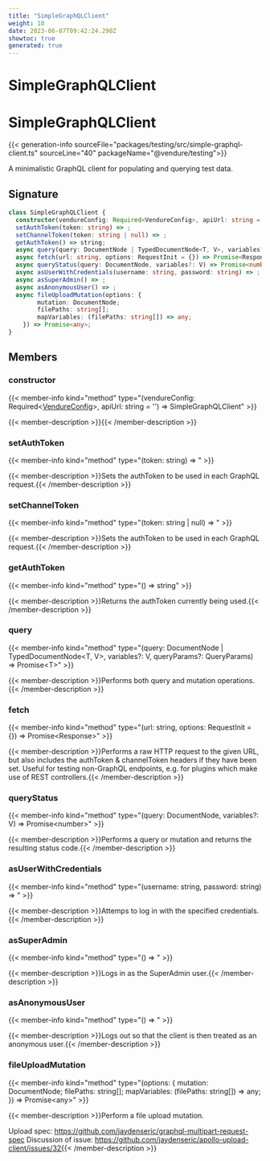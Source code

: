 ```yaml
---
title: "SimpleGraphQLClient"
weight: 10
date: 2023-06-07T09:42:24.290Z
showtoc: true
generated: true
---
```

<!-- This file was generated from the Vendure source. Do not modify. Instead, re-run the "docs:build" script -->

# SimpleGraphQLClient
<div class="symbol">


# SimpleGraphQLClient

{{< generation-info sourceFile="packages/testing/src/simple-graphql-client.ts" sourceLine="40" packageName="@vendure/testing">}}

A minimalistic GraphQL client for populating and querying test data.

## Signature

```TypeScript
class SimpleGraphQLClient {
  constructor(vendureConfig: Required<VendureConfig>, apiUrl: string = '')
  setAuthToken(token: string) => ;
  setChannelToken(token: string | null) => ;
  getAuthToken() => string;
  async query(query: DocumentNode | TypedDocumentNode<T, V>, variables?: V, queryParams?: QueryParams) => Promise<T>;
  async fetch(url: string, options: RequestInit = {}) => Promise<Response>;
  async queryStatus(query: DocumentNode, variables?: V) => Promise<number>;
  async asUserWithCredentials(username: string, password: string) => ;
  async asSuperAdmin() => ;
  async asAnonymousUser() => ;
  async fileUploadMutation(options: {
        mutation: DocumentNode;
        filePaths: string[];
        mapVariables: (filePaths: string[]) => any;
    }) => Promise<any>;
}
```
## Members

### constructor

{{< member-info kind="method" type="(vendureConfig: Required&#60;<a href='/typescript-api/configuration/vendure-config#vendureconfig'>VendureConfig</a>&#62;, apiUrl: string = '') => SimpleGraphQLClient"  >}}

{{< member-description >}}{{< /member-description >}}

### setAuthToken

{{< member-info kind="method" type="(token: string) => "  >}}

{{< member-description >}}Sets the authToken to be used in each GraphQL request.{{< /member-description >}}

### setChannelToken

{{< member-info kind="method" type="(token: string | null) => "  >}}

{{< member-description >}}Sets the authToken to be used in each GraphQL request.{{< /member-description >}}

### getAuthToken

{{< member-info kind="method" type="() => string"  >}}

{{< member-description >}}Returns the authToken currently being used.{{< /member-description >}}

### query

{{< member-info kind="method" type="(query: DocumentNode | TypedDocumentNode&#60;T, V&#62;, variables?: V, queryParams?: QueryParams) => Promise&#60;T&#62;"  >}}

{{< member-description >}}Performs both query and mutation operations.{{< /member-description >}}

### fetch

{{< member-info kind="method" type="(url: string, options: RequestInit = {}) => Promise&#60;Response&#62;"  >}}

{{< member-description >}}Performs a raw HTTP request to the given URL, but also includes the authToken & channelToken
headers if they have been set. Useful for testing non-GraphQL endpoints, e.g. for plugins
which make use of REST controllers.{{< /member-description >}}

### queryStatus

{{< member-info kind="method" type="(query: DocumentNode, variables?: V) => Promise&#60;number&#62;"  >}}

{{< member-description >}}Performs a query or mutation and returns the resulting status code.{{< /member-description >}}

### asUserWithCredentials

{{< member-info kind="method" type="(username: string, password: string) => "  >}}

{{< member-description >}}Attemps to log in with the specified credentials.{{< /member-description >}}

### asSuperAdmin

{{< member-info kind="method" type="() => "  >}}

{{< member-description >}}Logs in as the SuperAdmin user.{{< /member-description >}}

### asAnonymousUser

{{< member-info kind="method" type="() => "  >}}

{{< member-description >}}Logs out so that the client is then treated as an anonymous user.{{< /member-description >}}

### fileUploadMutation

{{< member-info kind="method" type="(options: {         mutation: DocumentNode;         filePaths: string[];         mapVariables: (filePaths: string[]) =&#62; any;     }) => Promise&#60;any&#62;"  >}}

{{< member-description >}}Perform a file upload mutation.

Upload spec: https://github.com/jaydenseric/graphql-multipart-request-spec
Discussion of issue: https://github.com/jaydenseric/apollo-upload-client/issues/32{{< /member-description >}}


</div>
